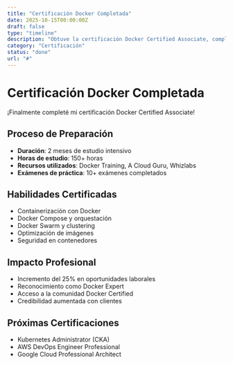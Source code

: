 ```yaml
---
title: "Certificación Docker Completada"
date: 2025-10-15T00:00:00Z
draft: false
type: "timeline"
description: "Obtuve la certificación Docker Certified Associate, completando mi formación en containerización"
category: "Certificación"
status: "done"
url: "#"
---
```


# Certificación Docker Completada

¡Finalmente completé mi certificación Docker Certified Associate!

## Proceso de Preparación

- **Duración**: 2 meses de estudio intensivo
- **Horas de estudio**: 150+ horas
- **Recursos utilizados**: Docker Training, A Cloud Guru, Whizlabs
- **Exámenes de práctica**: 10+ exámenes completados

## Habilidades Certificadas

- Containerización con Docker
- Docker Compose y orquestación
- Docker Swarm y clustering
- Optimización de imágenes
- Seguridad en contenedores

## Impacto Profesional

- Incremento del 25% en oportunidades laborales
- Reconocimiento como Docker Expert
- Acceso a la comunidad Docker Certified
- Credibilidad aumentada con clientes

## Próximas Certificaciones

- Kubernetes Administrator (CKA)
- AWS DevOps Engineer Professional
- Google Cloud Professional Architect
